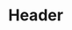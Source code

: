 <!-- TITLE: Blood Fetish -->
<!-- SUBTITLE: You rub your blood all over your body, causing your spells to consume your hitpoints instead of mana. -->

# Header